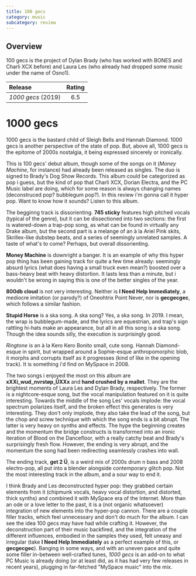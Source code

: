 ```yaml
---
title: 100 gecs
category: music
subcategory: review
---
```


## Overview
100 gecs is the project of Dylan Brady (who has worked with BONES and Charli XCX before) and Laura Les (who already had dropped some music under the name of Osno1).

| Release            | Rating |
| :---               | :---:  |
| *1000 gecs* (2019) | 6.5    |

# 1000 gecs
1000 gecs is the bastard child of Sleigh Bells and Hannah Diamond. 1000 gecs is another perspective of the state of pop. But, above all, 1000 gecs is the epitome of 2000s nostalgia, it being expressed sincerely or ironically.

This is 100 gecs' debut album, though some of the songs on it (*Money Machine*, for instance) had already been released as singles. The duo is signed to Brady's Dog Show Records. 
This album could be categorized as pop i guess, but the kind of pop that Charli XCX, Dorian Electra, and the PC Music label are doing, which for some reason is always changing names (deconstruced pop? bubblegum pop?). In this review i'm gonna call it hyper pop. Want to know how it sounds? Listen to this album.

The begginng track is dissorienting. **745 sticky** features high pitched vocals (typical of the genre), but it can be dissectioned into two sections: the first is watered-down a trap-pop song, as what can be found in virtually any Drake album, but the second part is a melange of an à la Ariel Pink skits, Skrillex-like dubstep beats, and a series of seemingly unrelated samples. A taste of what's to come? Perhaps, but overall dissorienting.

**Money Machine** is downright a banger. It is an example of why this hyper pop thing has been gaining track for quite a few time already: seemingly absurd lyrics (what does having a small truck even mean?) boosted over a bass-heavy beat with heavy distortion. It lasts less than a minute, but i wouldn't be wrong in saying this is one of the better singles of the year.

**800db cloud** is not very interesting. Neither is **I Need Help Immediately**, a mediocre imitation (or parody?) of Oneohtrix Point Never, nor is **gecgecgec**, which follows a similar fashion.

**Stupid Horse** is a ska song. A ska song? Yes, a ska song. In 2019. I mean, the wrap is bubblegum-made, and the lyrics are equestrian, and trap's sign rattling hi-hats make an appearance, but all in all this song is a ska song. Though the idea sounds silly, the execution is surprisingly good.

*Ringtone* is an à la Kero Kero Bonito small, cute song. Hannah Diamond-esque in spirit, but wrapped around a  Sophie-esque anthropomorphic blob, it morphs and corrupts itself as it progresses (kind of like in the opening track). It is something i'd find on MySpace in 2008.

The two songs i enjoyed the most on this album are **xXXi_wud_nvrstøp_ÜXXx** and **hand crushed by a mallet**. They are the brightest moments of Laura Les and Dylan Brady, respectively.
The former is a nightcore-esque song, but the vocal manipulation featured on it is quite interesting. Towards the middle of the song Les' vocals implode: the vocal spectrum polarizes itself, and the broken effect this generates is very interesting. They don't only implode, they also take the lead of the song, but the chop and screw technique with which the song ends is a bit abrupt.
The latter is very heavy on synths and effects. The hype the beginning creates and the momentum the bridge constructs is transformed into an ironic iteration of Blood on the Dancefloor, with a really catchy beat and Brady's surprisingly fresh flow. However, the ending is very abrupt, and the momentum the song had been redirecting seamlessly crashes into wall.

The ending track, **get 2 Ü**, is a weird mix of 2000s drum n bass and 2008 electro-pop, all put into a blender alongside contemporary glitch pop. Not the most interesting track in  the album, and a sour way to end it.


I think Brady and Les deconstructed hyper pop: they grabbed certain elements from it (chipmunk vocals, heavy vocal distortion, and distorted, thick synths) and combined it with MySpace era of the Internet. More than an ode or a love letter to the past, it is a (not organic whatsoever) integration of new elements into the hyper-pop cannon. There are a couple filler tracks, which feel unnecessary and don't do much for the album. I can see the idea 100 gecs may have had while crafting it. However, the deconstruction part of their music backfired, and the integration of the different influences, embodied in the samples they used, felt uneasy and irregular (take **I Need Help Immediately** as a perfect example of this, or **gecgecgec**). Banging in some ways, and with an uneven pace and quite some filler in-between well-crafted tunes, *1000 gecs* is an add-on to what PC Music is already doing (or at least did, as it has had very few releases in recent years), plugging in far-fetched "MySpace music" into the mix.
